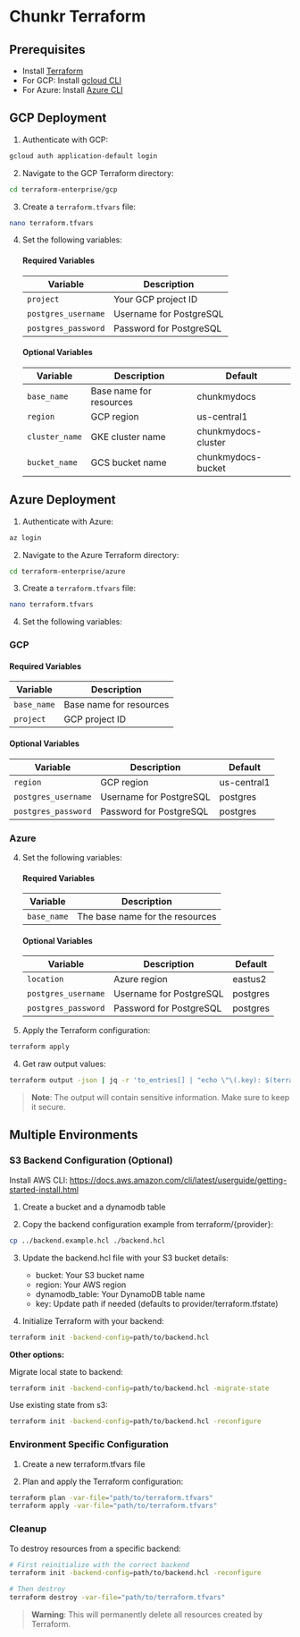 # Chunkr Terraform

## Prerequisites
- Install [Terraform](https://developer.hashicorp.com/terraform/tutorials/gke/gke-install)
- For GCP: Install [gcloud CLI](https://cloud.google.com/sdk/docs/install)
- For Azure: Install [Azure CLI](https://learn.microsoft.com/en-us/cli/azure/install-azure-cli)

## GCP Deployment

1. Authenticate with GCP:
```bash
gcloud auth application-default login
```

2. Navigate to the GCP Terraform directory:
```bash
cd terraform-enterprise/gcp
```

3. Create a `terraform.tfvars` file:
```bash
nano terraform.tfvars
```

4. Set the following variables:

   #### Required Variables
   | Variable | Description |
   |----------|-------------|
   | `project` | Your GCP project ID |
   | `postgres_username` | Username for PostgreSQL |
   | `postgres_password` | Password for PostgreSQL |

   #### Optional Variables
   | Variable | Description | Default |
   |----------|-------------|---------|
   | `base_name` | Base name for resources | chunkmydocs |
   | `region` | GCP region | us-central1 |
   | `cluster_name` | GKE cluster name | chunkmydocs-cluster |
   | `bucket_name` | GCS bucket name | chunkmydocs-bucket |

## Azure Deployment

1. Authenticate with Azure:
```bash
az login
```

2. Navigate to the Azure Terraform directory:
```bash
cd terraform-enterprise/azure
```

3. Create a `terraform.tfvars` file:
```bash
nano terraform.tfvars
```

4. Set the following variables:

### GCP

   #### Required Variables
   | Variable | Description |
   |----------|-------------|
   | `base_name` | Base name for resources |
   | `project` | GCP project ID |

   #### Optional Variables
   | Variable | Description | Default |
   |----------|-------------|---------|
   | `region` | GCP region | us-central1 |
   | `postgres_username` | Username for PostgreSQL | postgres |
   | `postgres_password` | Password for PostgreSQL | postgres |

### Azure

4. Set the following variables:

   #### Required Variables
   | Variable | Description |
   |----------|-------------|
   | `base_name` | The base name for the resources |

   #### Optional Variables
   | Variable | Description | Default |
   |----------|-------------|---------|
   | `location` | Azure region | eastus2 |
   | `postgres_username` | Username for PostgreSQL | postgres |
   | `postgres_password` | Password for PostgreSQL | postgres |

3. Apply the Terraform configuration:
```bash
terraform apply
```

4. Get raw output values:
```bash
terraform output -json | jq -r 'to_entries[] | "echo \"\(.key): $(terraform output -raw \(.key))\"" ' | bash
```
   > **Note**: The output will contain sensitive information. Make sure to keep it secure.

## Multiple Environments

### S3 Backend Configuration (Optional)

Install AWS CLI: https://docs.aws.amazon.com/cli/latest/userguide/getting-started-install.html

1. Create a bucket and a dynamodb table

2. Copy the backend configuration example from terraform/{provider}:
   
```bash
cp ../backend.example.hcl ./backend.hcl
```

3. Update the backend.hcl file with your S3 bucket details:
   - bucket: Your S3 bucket name
   - region: Your AWS region
   - dynamodb_table: Your DynamoDB table name
   - key: Update path if needed (defaults to provider/terraform.tfstate)

4. Initialize Terraform with your backend:
```bash
terraform init -backend-config=path/to/backend.hcl
```

**Other options:**

Migrate local state to backend:
```bash
terraform init -backend-config=path/to/backend.hcl -migrate-state
```

Use existing state from s3:
```bash
terraform init -backend-config=path/to/backend.hcl -reconfigure
```

### Environment Specific Configuration

1. Create a new terraform.tfvars file

2. Plan and apply the Terraform configuration:

```bash
terraform plan -var-file="path/to/terraform.tfvars" 
terraform apply -var-file="path/to/terraform.tfvars"
```

### Cleanup

To destroy resources from a specific backend:
```bash
# First reinitialize with the correct backend
terraform init -backend-config=path/to/backend.hcl -reconfigure

# Then destroy
terraform destroy -var-file="path/to/terraform.tfvars"
```

> **Warning**: This will permanently delete all resources created by Terraform.

